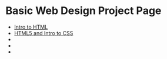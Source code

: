 # Basic Web Design Project Page 



<ul>
<li><a href="intro_to_html/index.html">Intro to HTML</a></li>
<li><a href="html5_intro_css_p2/index.html">HTML5 and Intro to CSS</a></li>
<li></li>
<li></li>
<li></li>
</ul>